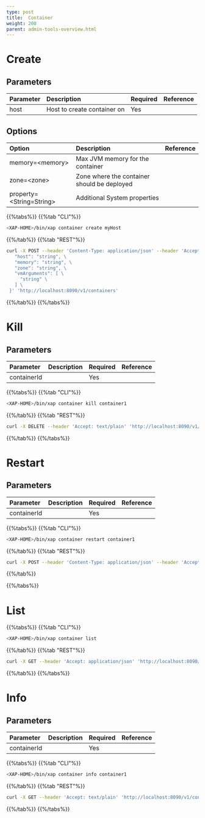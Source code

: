 ```yaml
---
type: post
title:  Container
weight: 200
parent: admin-tools-overview.html
---
```


 
 
 
# Create 

## Parameters

|  Parameter  |  Description    | Required | Reference |
|:-----|:-----|:----------------------------|:---------|
| host   |  Host to create container on | Yes | | 

##  Options

|  Option  |  Description    |  Reference |
|:-----|:-----|:----------------------------|
| memory=\<memory\>   |  Max JVM memory for the container    |  |
| zone=\<zone\>     |  Zone where the container should be deployed   |  |
| property=\<String=String\>  | Additional System properties|  |
 
{{%tabs%}}
{{%tab "CLI"%}}

```bash
<XAP-HOME>/bin/xap container create myHost
```
{{%/tab%}}
{{%tab "REST"%}} 
```bash
curl -X POST --header 'Content-Type: application/json' --header 'Accept: text/plain' -d '{ \ 
   "host": "string", \ 
   "memory": "string", \ 
   "zone": "string", \ 
   "vmArguments": [ \ 
     "string" \ 
   ] \ 
 }' 'http://localhost:8090/v1/containers'
```
{{%/tab%}}
{{%/tabs%}}
 
# Kill 

## Parameters
 
|  Parameter  |  Description    | Required | Reference |
|:-----|:-----|:----------------------------|:---------|
| containerId   |    | Yes | | 
 
{{%tabs%}}
{{%tab "CLI"%}}
```bash
<XAP-HOME>/bin/xap container kill container1
```
{{%/tab%}}
{{%tab "REST"%}}
```bash
curl -X DELETE --header 'Accept: text/plain' 'http://localhost:8090/v1/containers/container1'
```
{{%/tab%}}
{{%/tabs%}}
 
# Restart

## Parameters
 
|  Parameter  |  Description    | Required | Reference |
|:-----|:-----|:----------------------------|:---------|
| containerId   |    | Yes | | 
 
{{%tabs%}}
{{%tab "CLI"%}}
```bash
<XAP-HOME>/bin/xap container restart container1
```
{{%/tab%}}
{{%tab "REST"%}}
```bash
curl -X POST --header 'Content-Type: application/json' --header 'Accept: text/plain' 'http://localhost:8090/v1/containers/container1/restart'
```
{{%/tab%}}

{{%/tabs%}}

# List 

{{%tabs%}}
{{%tab "CLI"%}}
```bash
<XAP-HOME>/bin/xap container list
```
{{%/tab%}}
{{%tab "REST"%}}
```bash
curl -X GET --header 'Accept: application/json' 'http://localhost:8090/v1/containers'
```
{{%/tab%}}
{{%/tabs%}}



# Info

## Parameters
 
|  Parameter  |  Description    | Required | Reference |
|:-----|:-----|:----------------------------|:---------|
| containerId   |    | Yes | | 


{{%tabs%}}
{{%tab "CLI"%}}
```bash
<XAP-HOME>/bin/xap container info container1
```
{{%/tab%}}
{{%tab "REST"%}}
```bash
curl -X GET --header 'Accept: text/plain' 'http://localhost:8090/v1/containers/container1'
```
{{%/tab%}}
{{%/tabs%}}
 